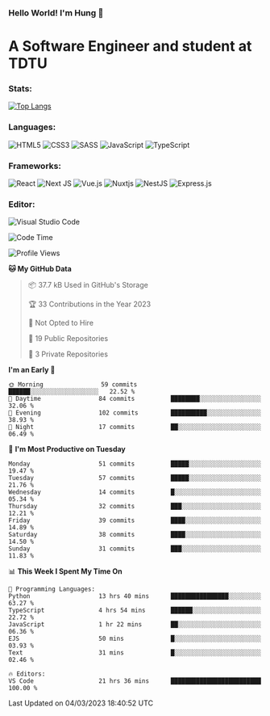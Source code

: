 ### Hello World! I'm Hung :wave:

# A Software Engineer and student at TDTU

### Stats:
[![Top Langs](https://github-readme-stats.vercel.app/api/top-langs/?username=Kuroo-nekoo)](https://github.com/anuraghazra/github-readme-stats)

### Languages:
![HTML5](https://img.shields.io/badge/html5-%23E34F26.svg?style=for-the-badge&logo=html5&logoColor=%23E34F26&color=white)
![CSS3](https://img.shields.io/badge/css3-%231572B6.svg?style=for-the-badge&logo=css3&logoColor=%231572B6&color=white)
![SASS](https://img.shields.io/badge/SASS-hotpink.svg?style=for-the-badge&logo=SASS&logoColor=hotpink&color=white)
![JavaScript](https://img.shields.io/badge/javascript-%23323330.svg?style=for-the-badge&logo=javascript&color=white)
![TypeScript](https://img.shields.io/badge/typescript-%23007ACC.svg?style=for-the-badge&logo=typescript&logoColor=%23007ACC&color=white)


### Frameworks:
![React](https://img.shields.io/badge/react-%2320232a.svg?style=for-the-badge&logo=react&logoColor=%%2361DAFB&color=white)
![Next JS](https://img.shields.io/badge/Next-black?style=for-the-badge&logo=next.js&logoColor=black&color=white)
![Vue.js](https://img.shields.io/badge/vuejs-%2335495e.svg?style=for-the-badge&logo=vuedotjs&logoColor=%234FC08D&color=white)
![Nuxtjs](https://img.shields.io/badge/Nuxt-002E3B?style=for-the-badge&logo=nuxtdotjs&color=white&logoColor=#00DC82)
![NestJS](https://img.shields.io/badge/nestjs-%23E0234E.svg?style=for-the-badge&logo=nestjs&logoColor=%23E0234E&color=white)
![Express.js](https://img.shields.io/badge/express.js-%23404d59.svg?style=for-the-badge&logo=express&logoColor=%23404d59&color=white)

### Editor:
![Visual Studio Code](https://img.shields.io/badge/Visual%20Studio%20Code-0078d7.svg?style=for-the-badge&logo=visual-studio-code&color=white&logoColor=0078d7)


<!--START_SECTION:waka-->
![Code Time](http://img.shields.io/badge/Code%20Time-403%20hrs%2042%20mins-blue)

![Profile Views](http://img.shields.io/badge/Profile%20Views-0-blue)

**🐱 My GitHub Data** 

> 📦 37.7 kB Used in GitHub's Storage 
 > 
> 🏆 33 Contributions in the Year 2023
 > 
> 🚫 Not Opted to Hire
 > 
> 📜 19 Public Repositories 
 > 
> 🔑 3 Private Repositories 
 > 
**I'm an Early 🐤** 

```text
🌞 Morning                59 commits          ██████░░░░░░░░░░░░░░░░░░░   22.52 % 
🌆 Daytime                84 commits          ████████░░░░░░░░░░░░░░░░░   32.06 % 
🌃 Evening                102 commits         ██████████░░░░░░░░░░░░░░░   38.93 % 
🌙 Night                  17 commits          ██░░░░░░░░░░░░░░░░░░░░░░░   06.49 % 
```
📅 **I'm Most Productive on Tuesday** 

```text
Monday                   51 commits          █████░░░░░░░░░░░░░░░░░░░░   19.47 % 
Tuesday                  57 commits          █████░░░░░░░░░░░░░░░░░░░░   21.76 % 
Wednesday                14 commits          █░░░░░░░░░░░░░░░░░░░░░░░░   05.34 % 
Thursday                 32 commits          ███░░░░░░░░░░░░░░░░░░░░░░   12.21 % 
Friday                   39 commits          ████░░░░░░░░░░░░░░░░░░░░░   14.89 % 
Saturday                 38 commits          ████░░░░░░░░░░░░░░░░░░░░░   14.50 % 
Sunday                   31 commits          ███░░░░░░░░░░░░░░░░░░░░░░   11.83 % 
```


📊 **This Week I Spent My Time On** 

```text
💬 Programming Languages: 
Python                   13 hrs 40 mins      ████████████████░░░░░░░░░   63.27 % 
TypeScript               4 hrs 54 mins       ██████░░░░░░░░░░░░░░░░░░░   22.72 % 
JavaScript               1 hr 22 mins        ██░░░░░░░░░░░░░░░░░░░░░░░   06.36 % 
EJS                      50 mins             █░░░░░░░░░░░░░░░░░░░░░░░░   03.93 % 
Text                     31 mins             █░░░░░░░░░░░░░░░░░░░░░░░░   02.46 % 

🔥 Editors: 
VS Code                  21 hrs 36 mins      █████████████████████████   100.00 % 
```


 Last Updated on 04/03/2023 18:40:52 UTC
<!--END_SECTION:waka-->
